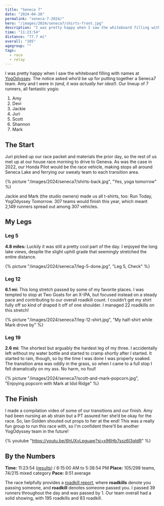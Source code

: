```yaml
---
title: "Seneca 7"
date: "2024-04-28"
permalink: "seneca-7-2024/"
hero: "/images/2024/seneca7/shirts-front.jpg"
description: "I was pretty happy when I saw the whiteboard filling with names at YogOdyssey. The notice asked who’d be up for putting together a Seneca7 team. Amy and I were in!"
time: "11:23:54"
distance: "77.7 mi"
overall: "105"
agegroup: ""
tags:
  - race
  - relay
---
```


I was pretty happy when I saw the whiteboard filling with names at [YogOdyssey](https://www.yogodyssey.com/). The notice asked who’d be up for putting together a Seneca7 team. Amy and I were in _(and, it was actually her idea!)_. Our lineup of 7 runners, all fantastic yogis:

1. Amy
1. Devi
1. Jackie
1. Juri
1. Scott
1. Shannon
1. Mark

## The Start

Juri picked up our race packet and materials the prior day, so the rest of us met up at our house race morning to drive to Geneva. As was the case in 2022, our Honda Pilot would be the race vehicle, making stops all around Seneca Lake and ferrying our sweaty team to each transition area.

{% picture "/images/2024/seneca7/shirts-back.jpg", "Yes, yoga tomorrow" %}

Jackie and Mark (the studio owners) made us all t-shirts, too: Run Today, YogOdyssey Tomorrow. 307 teams would finish this year, which meant 2,149 runners spread out among 307 vehicles.

## My Legs

### Leg 5

**4.8 miles:** Luckily it was still a pretty cool part of the day. I enjoyed the long lake views, despite the slight uphill grade that seemingly stretched the entire distance.

{% picture "/images/2024/seneca7/leg-5-done.jpg", "Leg 5, Check" %}

<div class="strava-embed-placeholder" data-embed-type="activity" data-embed-id="11286409328" data-style="standard"></div><script src="https://strava-embeds.com/embed.js"></script>

### Leg 12

**6.1 mi:** This long stretch passed by some of my favorite places. I was tempted to stop at Two Goats for an X-IPA, but focused instead on a steady pace and contributing to our overall roadkill count. I couldn’t get my shirt fully off so kind of draped it off of one shoulder. I managed 22 roadkills on this stretch!

{% picture "/images/2024/seneca7/leg-12-shirt.jpg", "My half-shirt while Mark drove by" %}

<div class="strava-embed-placeholder" data-embed-type="activity" data-embed-id="11286409612" data-style="standard"></div><script src="https://strava-embeds.com/embed.js"></script>

### Leg 19

**2.6 mi:** The shortest but arguably the hardest leg of my three. I accidentally left without my water bottle and started to cramp shortly after I started. It started to rain, though, so by the time I was done I was properly soaked. The transition area was oddly in the grass, so when I came to a full stop I fell dramatically on my ass. No harm, no foul!

{% picture "/images/2024/seneca7/scott-and-mark-popcorn.jpg", "Enjoying popcorn with Mark at Idol Ridge" %}

<div class="strava-embed-placeholder" data-embed-type="activity" data-embed-id="11286880439" data-style="standard"></div><script src="https://strava-embeds.com/embed.js"></script>

## The Finish

I made a compilation video of some of our transitions and our finish. Amy had been nursing an ab strain but a PT assured her she’d be okay for the race. So, Ian Golden shouted out props to her at the end! This was a really fun group to run this race with, so I'm confident there'll be another YogOdyssey team in the future!

{% youtube "https://youtu.be/6hUXvLpguaw?si=x96Hb7ssz6I3qldR" %}

## By the Numbers

**Time:** 11:23:54 ([results](http://www.seneca7.com/results.html)) / 6:15:00 AM to 5:38:54 PM
**Place:** 105/298 teams, 74/215 mixed category
**Pace:** 8:51 average

The race helpfully provides a [roadkill report](https://live.resport.io/roadkill.jsp?r=6276314914881536), where **roadkills** denote you passing someone, and **roadkill** denotes someone passed you. I passed 39 runners throughout the day and was passed by 1. Our team overall had a solid showing, with 195 roadkills and 83 roadkill.
